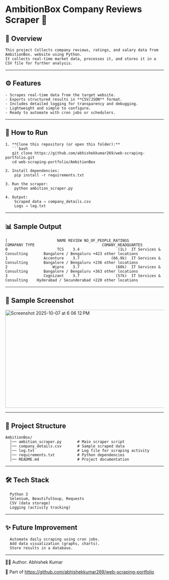 # AmbitionBox Company Reviews Scraper 💼
## 📌 Overview
    This project Collects company reviews, ratings, and salary data from AmbitionBox. website using Python.  
    It collects real-time market data, processes it, and stores it in a CSV file for further analysis.

---

## ⚙️ Features
    - Scrapes real-time data from the target website.  
    - Exports structured results in **CSV/JSON** format.  
    - Includes detailed logging for transparency and debugging.  
    - Lightweight and simple to configure.  
    - Ready to automate with cron jobs or schedulers.

---

## 🚀 How to Run

    1. **Clone this repository (or open this folder):**
       ```bash
       git clone https://github.com/abhishekkumar269/web-scraping-portfolio.git
       cd web-scraping-portfolio/AmbitionBox
    
    2. Install dependencies:
        pip install -r requirements.txt
    
    3. Run the scraper:
        python ambition_scraper.py
    
    4. Output:
        Scraped data → company_details.csv
        Logs → log.txt

---

## 📊 Sample Output

    [                      NAME REVIEW NO_OF_PEOPLE_RATINGS              COMAPANY TYPE                              COMANY_HEADQUARTES
    0                      TCS    3.4                 (1L)  IT Services & Consulting       Bangalore / Bengaluru +423 other locations
    1                Accenture    3.7              (66.9k)  IT Services & Consulting       Bangalore / Bengaluru +236 other locations
    2                    Wipro    3.7                (60k)  IT Services & Consulting       Bangalore / Bengaluru +363 other locations
    3                Cognizant    3.7                (57k)  IT Services & Consulting    Hyderabad / Secunderabad +220 other locations

---
## 📸 Sample Screenshot

<img width="842" height="312" alt="Screenshot 2025-10-07 at 6 06 12 PM" src="https://github.com/user-attachments/assets/fbc3e162-fd06-416c-87e2-bd2bab3d2ef9" />


---
## 📂 Project Structure
      
    AmbitionBox/
      │── ambition_scraper.py       # Main scraper script
      │── company_details.csv       # Sample scraped data
      │── log.txt                   # Log file for scraping activity
      │── requirements.txt          # Python dependencies
      │── README.md                 # Project documentation
---

## 🛠️ Tech Stack

      Python 3
      Selenium, BeautifulSoup, Requests  
      CSV (data storage)
      Logging (activity tracking)

---
## ✨ Future Improvement

      Automate daily scraping using cron jobs.
      Add data visualization (graphs, charts).
      Store results in a database.

---
👨‍💻 Author: Abhishek Kumar

  🔗 Part of https://github.com/abhishekkumar269/web-scraping-portfolio
